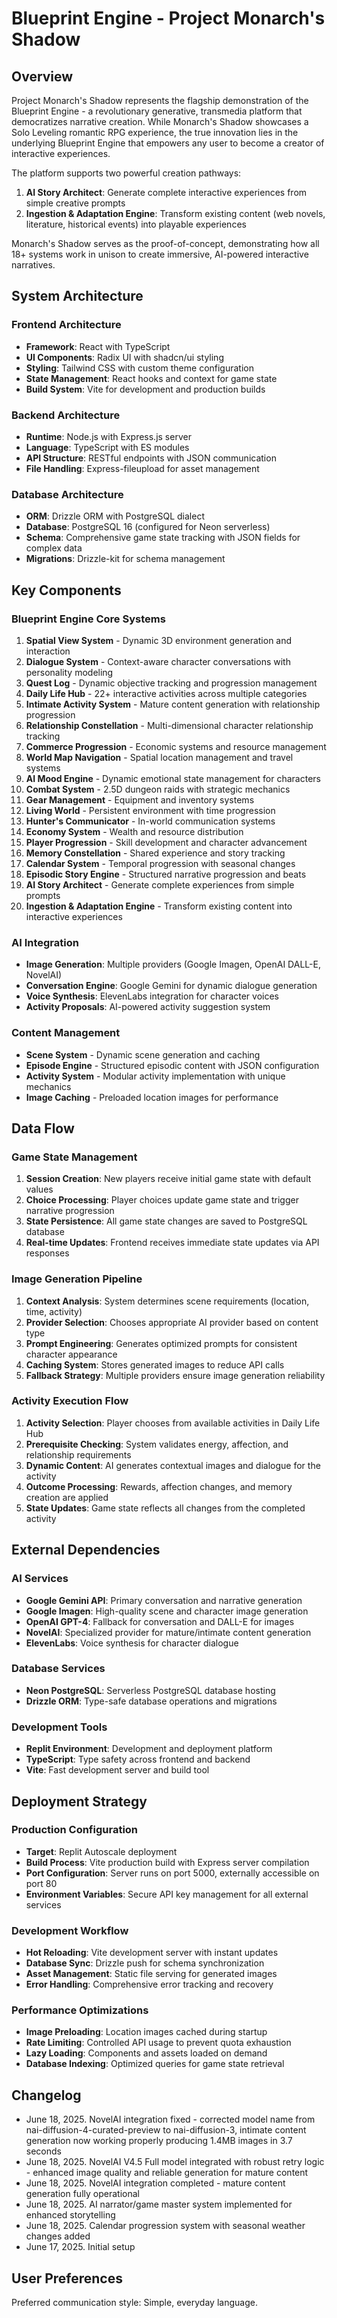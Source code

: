 # Blueprint Engine - Project Monarch's Shadow

## Overview

Project Monarch's Shadow represents the flagship demonstration of the Blueprint Engine - a revolutionary generative, transmedia platform that democratizes narrative creation. While Monarch's Shadow showcases a Solo Leveling romantic RPG experience, the true innovation lies in the underlying Blueprint Engine that empowers any user to become a creator of interactive experiences.

The platform supports two powerful creation pathways:
1. **AI Story Architect**: Generate complete interactive experiences from simple creative prompts
2. **Ingestion & Adaptation Engine**: Transform existing content (web novels, literature, historical events) into playable experiences

Monarch's Shadow serves as the proof-of-concept, demonstrating how all 18+ systems work in unison to create immersive, AI-powered interactive narratives.

## System Architecture

### Frontend Architecture
- **Framework**: React with TypeScript
- **UI Components**: Radix UI with shadcn/ui styling
- **Styling**: Tailwind CSS with custom theme configuration
- **State Management**: React hooks and context for game state
- **Build System**: Vite for development and production builds

### Backend Architecture
- **Runtime**: Node.js with Express.js server
- **Language**: TypeScript with ES modules
- **API Structure**: RESTful endpoints with JSON communication
- **File Handling**: Express-fileupload for asset management

### Database Architecture
- **ORM**: Drizzle ORM with PostgreSQL dialect
- **Database**: PostgreSQL 16 (configured for Neon serverless)
- **Schema**: Comprehensive game state tracking with JSON fields for complex data
- **Migrations**: Drizzle-kit for schema management

## Key Components

### Blueprint Engine Core Systems
1. **Spatial View System** - Dynamic 3D environment generation and interaction
2. **Dialogue System** - Context-aware character conversations with personality modeling
3. **Quest Log** - Dynamic objective tracking and progression management
4. **Daily Life Hub** - 22+ interactive activities across multiple categories
5. **Intimate Activity System** - Mature content generation with relationship progression
6. **Relationship Constellation** - Multi-dimensional character relationship tracking
7. **Commerce Progression** - Economic systems and resource management
8. **World Map Navigation** - Spatial location management and travel systems
9. **AI Mood Engine** - Dynamic emotional state management for characters
10. **Combat System** - 2.5D dungeon raids with strategic mechanics
11. **Gear Management** - Equipment and inventory systems
12. **Living World** - Persistent environment with time progression
13. **Hunter's Communicator** - In-world communication systems
14. **Economy System** - Wealth and resource distribution
15. **Player Progression** - Skill development and character advancement
16. **Memory Constellation** - Shared experience and story tracking
17. **Calendar System** - Temporal progression with seasonal changes
18. **Episodic Story Engine** - Structured narrative progression and beats
19. **AI Story Architect** - Generate complete experiences from simple prompts
20. **Ingestion & Adaptation Engine** - Transform existing content into interactive experiences

### AI Integration
- **Image Generation**: Multiple providers (Google Imagen, OpenAI DALL-E, NovelAI)
- **Conversation Engine**: Google Gemini for dynamic dialogue generation
- **Voice Synthesis**: ElevenLabs integration for character voices
- **Activity Proposals**: AI-powered activity suggestion system

### Content Management
- **Scene System** - Dynamic scene generation and caching
- **Episode Engine** - Structured episodic content with JSON configuration
- **Activity System** - Modular activity implementation with unique mechanics
- **Image Caching** - Preloaded location images for performance

## Data Flow

### Game State Management
1. **Session Creation**: New players receive initial game state with default values
2. **Choice Processing**: Player choices update game state and trigger narrative progression
3. **State Persistence**: All game state changes are saved to PostgreSQL database
4. **Real-time Updates**: Frontend receives immediate state updates via API responses

### Image Generation Pipeline
1. **Context Analysis**: System determines scene requirements (location, time, activity)
2. **Provider Selection**: Chooses appropriate AI provider based on content type
3. **Prompt Engineering**: Generates optimized prompts for consistent character appearance
4. **Caching System**: Stores generated images to reduce API calls
5. **Fallback Strategy**: Multiple providers ensure image generation reliability

### Activity Execution Flow
1. **Activity Selection**: Player chooses from available activities in Daily Life Hub
2. **Prerequisite Checking**: System validates energy, affection, and relationship requirements
3. **Dynamic Content**: AI generates contextual images and dialogue for the activity
4. **Outcome Processing**: Rewards, affection changes, and memory creation are applied
5. **State Updates**: Game state reflects all changes from the completed activity

## External Dependencies

### AI Services
- **Google Gemini API**: Primary conversation and narrative generation
- **Google Imagen**: High-quality scene and character image generation
- **OpenAI GPT-4**: Fallback for conversation and DALL-E for images
- **NovelAI**: Specialized provider for mature/intimate content generation
- **ElevenLabs**: Voice synthesis for character dialogue

### Database Services
- **Neon PostgreSQL**: Serverless PostgreSQL database hosting
- **Drizzle ORM**: Type-safe database operations and migrations

### Development Tools
- **Replit Environment**: Development and deployment platform
- **TypeScript**: Type safety across frontend and backend
- **Vite**: Fast development server and build tool

## Deployment Strategy

### Production Configuration
- **Target**: Replit Autoscale deployment
- **Build Process**: Vite production build with Express server compilation
- **Port Configuration**: Server runs on port 5000, externally accessible on port 80
- **Environment Variables**: Secure API key management for all external services

### Development Workflow
- **Hot Reloading**: Vite development server with instant updates
- **Database Sync**: Drizzle push for schema synchronization
- **Asset Management**: Static file serving for generated images
- **Error Handling**: Comprehensive error tracking and recovery

### Performance Optimizations
- **Image Preloading**: Location images cached during startup
- **Rate Limiting**: Controlled API usage to prevent quota exhaustion
- **Lazy Loading**: Components and assets loaded on demand
- **Database Indexing**: Optimized queries for game state retrieval

## Changelog
- June 18, 2025. NovelAI integration fixed - corrected model name from nai-diffusion-4-curated-preview to nai-diffusion-3, intimate content generation now working properly producing 1.4MB images in 3.7 seconds
- June 18, 2025. NovelAI V4.5 Full model integrated with robust retry logic - enhanced image quality and reliable generation for mature content
- June 18, 2025. NovelAI integration completed - mature content generation fully operational
- June 18, 2025. AI narrator/game master system implemented for enhanced storytelling
- June 18, 2025. Calendar progression system with seasonal weather changes added
- June 17, 2025. Initial setup

## User Preferences
Preferred communication style: Simple, everyday language.